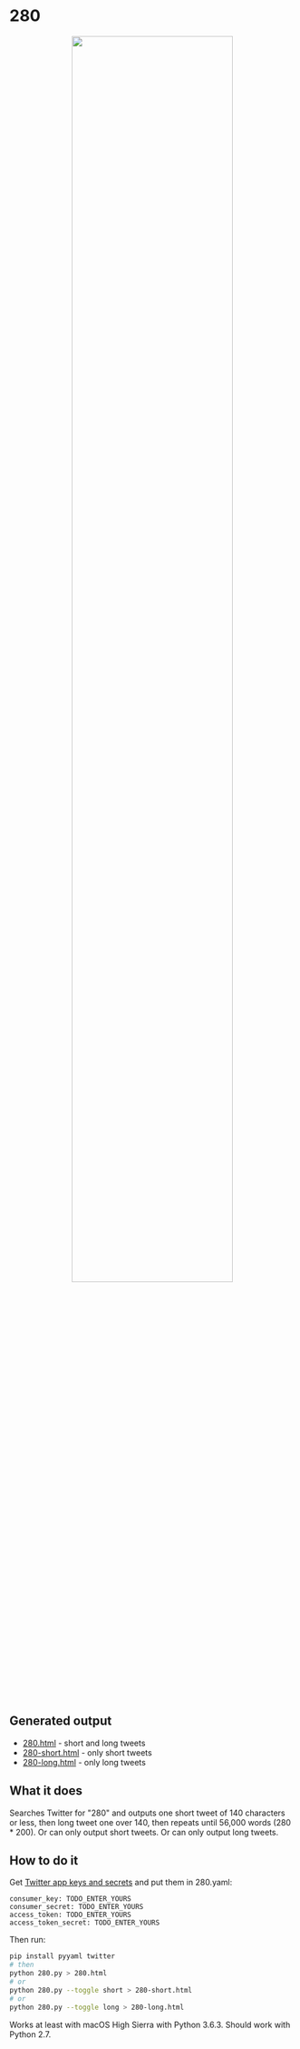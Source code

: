 # 280

<p align="center">
<a href="https://twitter.com/survivorevan/status/928041592207818752"><img src="https://github.com/hugovk/NaNoGenMo-2017/blob/master/01-280/tweet.png?raw=true" width="75%" height="75%"></a>
</p>

## Generated output

* [280.html](https://hugovk.github.io/NaNoGenMo-2017/01-280/280.html) - short and long tweets
* [280-short.html](https://hugovk.github.io/NaNoGenMo-2017/01-280/280-short.html) - only short tweets
* [280-long.html](https://hugovk.github.io/NaNoGenMo-2017/01-280/280-long.html) - only long tweets

## What it does

Searches Twitter for "280" and outputs one short tweet of 140 characters or less, then long tweet one over 140, then repeats until 56,000 words (280 * 200). Or can only output short tweets. Or can only output long tweets.

## How to do it

Get [Twitter app keys and secrets](https://apps.twitter.com/) and put them in 280.yaml:

```
consumer_key: TODO_ENTER_YOURS
consumer_secret: TODO_ENTER_YOURS
access_token: TODO_ENTER_YOURS
access_token_secret: TODO_ENTER_YOURS
```

Then run:

```bash
pip install pyyaml twitter
# then
python 280.py > 280.html
# or
python 280.py --toggle short > 280-short.html
# or
python 280.py --toggle long > 280-long.html
```

Works at least with macOS High Sierra with Python 3.6.3. Should work with Python 2.7.
